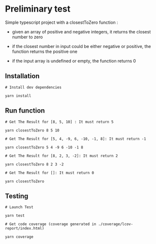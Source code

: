 
# Preliminary test

Simple typescript project with a closestToZero function :

  

- given an array of positive and negative integers, it returns the closest number to zero

- if the closest number in input could be either negative or positive, the function returns the positive one

- if the input array is undefined or empty, the function returns 0

  

## Installation

    # Install dev dependencies
    
    yarn install

  

## Run function

    # Get The Result for [8, 5, 10] : It must return 5
    
    yarn closestToZero 8 5 10
    
    # Get The Result for [5, 4, -9, 6, -10, -1, 8]: It must return -1
    
    yarn closestToZero 5 4 -9 6 -10 -1 8
    
    # Get The Result for [8, 2, 3, -2]: It must return 2
    
    yarn closestToZero 8 2 3 -2
    
    # Get The Result for []: It must return 0
    
    yarn closestToZero

## Testing

    # Launch Test
    
    yarn test
    
    # Get code coverage (coverage generated in ./coverage/lcov-report/index.html)
    
    yarn coverage
